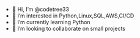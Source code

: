 - 👋 Hi, I’m @codetree33
- 👀 I’m interested in Python,Linux,SQL,AWS,CI/CD
- 🌱 I’m currently learning Python
- 💞️ I’m looking to collaborate on small projects


<!---
codetree33/codetree33 is a ✨ special ✨ repository because its `README.md` (this file) appears on your GitHub profile.
You can click the Preview link to take a look at your changes.
--->
